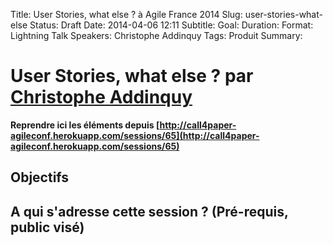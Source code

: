 Title: User Stories, what else ? à Agile France 2014 
Slug: user-stories-what-else
Status: Draft
Date: 2014-04-06 12:11
Subtitle: 
Goal: 
Duration: 
Format: Lightning Talk
Speakers: Christophe Addinquy
Tags: Produit
Summary: 


# User Stories, what else ? par [Christophe Addinquy](../bios/christophe-addinquy.html)

**Reprendre ici les éléments depuis [http://call4paper-agileconf.herokuapp.com/sessions/65](http://call4paper-agileconf.herokuapp.com/sessions/65)**
## Objectifs

## A qui s'adresse cette session ? (Pré-requis, public visé)


